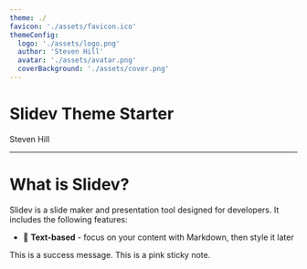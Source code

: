 ```yaml
---
theme: ./
favicon: './assets/favicon.ico'
themeConfig:
  logo: './assets/logo.png'
  author: 'Steven Hill'
  avatar: './assets/avatar.png'
  coverBackground: './assets/cover.png'
---
```


# Slidev Theme Starter

Steven Hill


---

# What is Slidev?

Slidev is a slide maker and presentation tool designed for developers. It includes the following features:

- 📝 **Text-based** - focus on your content with Markdown, then style it later

<Admonition color="green-light" title="Success" icon="mdi-check-circle-outline" width="80%">
This is a success message.
</Admonition>

<StickyNote color="pink-light" textAlign="center" width="150px" title="Note">
This is a pink sticky note.
</StickyNote>

